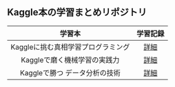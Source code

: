 ## Kaggle本の学習まとめリポジトリ

|学習本|学習記録|
|:--:|:--:|
|Kaggleに挑む真相学習プログラミング|[詳細](https://github.com/kaneda05/kaggle-book/blob/main/gokui/gokui.md)|
|Kaggleで磨く機械学習の実践力|[詳細]()|
|Kaggleで勝つ データ分析の技術|[詳細]()|